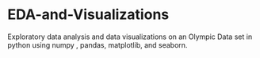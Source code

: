 # EDA-and-Visualizations
Exploratory data analysis and data visualizations on an Olympic Data set in python using numpy , pandas, matplotlib, and seaborn.
